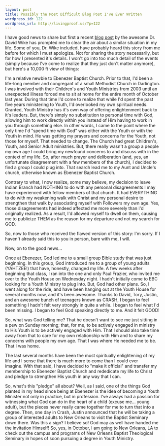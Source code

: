 ```yaml
--- 
layout: post
title: Possibly the Most Difficult Blog Post I've Ever Written
wordpress_id: 122
wordpress_url: http://livingproof.us/?p=122
---
```

I have good news to share but first a recent <a href="http://davidwike.blogspot.com/2009/07/whose-kingdom-are-you-building.html" target="_blank">blog post</a> by the awesome Dr. David Wike has prompted me to clear the air about a similar situation in my life. Some of you, Dr. Wike included, have probably heard this story from me before for which I must apologize. Not for sharing the story necessarily, but for how I presented it's details. I won't go into too much detail of the events (simply because I've come to realize that they just don't matter anymore), but here's a 10,000 ft view of things:

I'm a relative newbie to Ebenezer Baptist Church. Prior to that, I'd been a life-long member and congregant of a small Methodist Church in Darlington. I was involved with their Children's and Youth Ministries from 2003 until an unexpected illness forced me to sit at home for the entire month of October last year. During that time I'd come to realize that while I'd spent the past five years ministering to Youth, I'd overlooked my own spiritual needs. Granted, Youth Ministry has it's own way of offering enlightenment back to it's leaders. But, there's simply no substitution to personal time with God, allowing him to work directly within you instead of Him having to work in you through something else. In other words, I came to the point where the only time I'd "spend time with God" was either with the Youth or with the Youth in mind. He was getting my prayers and concerns for the Youth, not those for myself. That needed to change. The Church had great Children's, Youth, and Senior Adult ministries. But, there really wasn't a group a people my own age I could bring my newfound concerns to and discuss with in the context of my life. So, after much prayer and deliberation (and, yes, an unfortunate disagreement with a few members of the church), I decided to find a group I could plug into. That search lead me to my Aunt and Uncle's church, otherwise known as Ebenezer Baptist Church.

Contrary to what, I now realize, some may believe, my decision to leave Indian Branch had NOTHING to do with any personal disagreements I may have experienced with fellow members of that church. It had EVERYTHING to do with my weakening walk with Christ and my personal desire to strengthen that walk by associating myself with Followers my own age. Yes, those disagreements had indeed affected me more severely than I'd originally realized. As a result, I'd allowed myself to dwell on them, causing me to publicize THEM as the reason for my departure and not my search for GOD.

So, now to those who received the flawed version of this story: I'm sorry. If I haven't already said this to you in person, bare with me, I will.

Now, on to the good news...

Once at Ebenezer, God led me to a small group Bible study that was just beginning. In this group, God introduced me to a group of young adults (YAHTZEE!) that have, honestly, changed my life. A few weeks after beginning that class, I ran into the one and only Paul Frazier, who invited me over to the Youth House on Wednesday night. I hadn't initially come to EBC looking for a Youth Ministry to plug into. But, God had other plans. So, I went along for the ride, and have been hanging out at the Youth House for several months now, and it's been awesome. Thanks to David, Tory, Justin, and an awesome bunch of teenagers known as CRASH, I began to feel something I hadn't felt very strongly in quite a while. I began to feel what I'd been missing. I began to feel God speaking directly to me. And it felt GOOD!

So, what was God telling me? That he doesn't want to see me just sitting in a pew on Sunday morning; that, for me, to be actively engaged in ministry to His Youth is to be actively engaged with Him. That I should also take time away from that to care for my own relationship with Him and to share my concerns with people my own age. That I was where He needed me to be. That I was home.

The last several months have been the most spiritually enlightening of my life and I sense that there is much more to come than I could ever imagine. With that said, I have decided to "make it official" and transfer my membership to Ebenezer Baptist Church and rededicate my life to Christ and pledge to strengthen His youth in any way that I can.

So, what's this "pledge" all about? Well, as I said, one of the things God planted in my head since being at Ebenezer is the idea of becoming a Youth Minister not only in practice, but in profession. I've always had a passion for witnessing what God can do in the heart of a child (excuse me... young adult), but the pieces never really came together for me to turn that into a degree. Then, one day in Crash, Justin announced that he will be taking a group of interested adults to New Orleans to visit the Baptist Seminary down there. Was this a sign? I believe so! God may as well have handed me the invitation Himself! So, yes, in October, I am going to New Orleans, LA to check out the campus and programs of New Orleans Baptist Theological Seminary in hopes of soon pursuing a degree in Youth Ministry.

